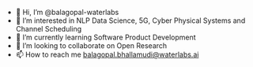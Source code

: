 - 👋 Hi, I’m @balagopal-waterlabs
- 👀 I’m interested in NLP Data Science, 5G, Cyber Physical Systems and Channel Scheduling
- 🌱 I’m currently learning Software Product Development
- 💞️ I’m looking to collaborate on Open Research
- 📫 How to reach me balagopal.bhallamudi@waterlabs.ai

<!---
balagopal-waterlabs/balagopal-waterlabs is a ✨ special ✨ repository because its `README.md` (this file) appears on your GitHub profile.
You can click the Preview link to take a look at your changes.
--->
